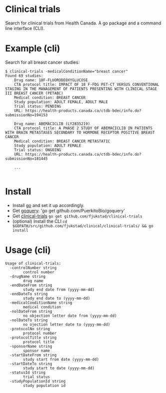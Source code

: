 # Clinical trials
Search for clinical trials from Health Canada. A go package and a command line
interface (CLI). 

# Example (cli) 
Search for all breast cancer studies: 

```
$ clinical-trials -medicalConditionName="breast cancer"
Found 69 studies:
	Drug name: 18F-FLUORODEOXYGLUCOSE
	CTA protocol title: IMPACT OF 18 F-FDG PET-CT VERSUS CONVENTIONAL STAGING IN THE MANAGEMENT OF PATIENTS PRESENTING WITH CLINICAL STAGE III BREAST CANCER (PETABC)
	Medical condition: BREAST CANCER
	Study population: ADULT FEMALE, ADULT MALE
	Trial status: PENDING
	URL: https://health-products.canada.ca/ctdb-bdec/info.do?submissionNo=194153

	Drug name: ABEMACICLIB (LY2835219)
	CTA protocol title: A PHASE 2 STUDY OF ABEMACICLIB IN PATIENTS WITH BRAIN METASTASES SECONDARY TO HORMONE RECEPTOR POSITIVE BREAST CANCER
	Medical condition: BREAST CANCER METASTATIC
	Study population: ADULT FEMALE
	Trial status: ONGOING
	URL: https://health-products.canada.ca/ctdb-bdec/info.do?submissionNo=181445
    
    ...
    
```

# Install 
- Install [go](http://golang.org) and set it up accordingly. 
- Get [goquery](https://github.com/PuerkitoBio/goquery): 'go get github.com/PuerkitoBio/goquery'
- Get [clinical-trials](github.com/fjukstad/clinical-trials) `go get github.com/fjukstad/clinical-trials`
- (optional) Install the CLI `cd $GOPATH/src/github.com/fjukstad/clinical/clinical-trials/ && go install `

# Usage (cli) 
```
Usage of clinical-trials:
  -controlNumber string
    	control number
  -drugName string
    	drug name
  -endDateFrom string
    	study end date from (yyyy-mm-dd)
  -endDateTo string
    	study end date to (yyyy-mm-dd)
  -medicalConditionName string
    	medical condition
  -nolDateFrom string
    	no objection letter date from (yyyy-mm-dd)
  -nolDateTo string
    	no ojection letter date to (yyyy-mm-dd)
  -protocolNo string
    	protocol number
  -protocolTitle string
    	protocol title
  -sponsorName string
    	sponsor name
  -startDateFrom string
    	study start from date (yyyy-mm-dd)
  -startDateTo string
    	study start to date (yyyy-mm-dd)
  -statusId string
    	trial status
  -studyPopulationId string
    	study population id
```
